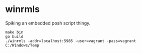 winrmls
=======

Spiking an embedded posh script thingy.

    make bin
    go build
    ./winrmls -addr=localhost:5985 -user=vagrant -pass=vagrant C:/Windows/Temp

